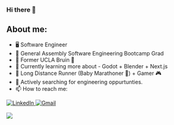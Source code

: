 ### Hi there 👋

## About me:
  - 🖥  Software Engineer 
  - 📖 General Assembly Software Engineering Bootcamp Grad
  - 🏫 Former UCLA Bruin 🐻
  - 🌱 Currently learning more about - Godot + Blender + Next.js
  - 👟 Long Distance Runner (Baby Marathoner 🍼) + Gamer 🎮
  - 💼 Actively searching for engineering oppurtunties.
  - 📫 How to reach me: <br />
<div>
  <a href="https://www.linkedin.com/in/jwilson42/" target="_blank" rel="noopener noreferrer">
    <img alt="LinkedIn" src="https://img.shields.io/badge/-LinkedIn-blue?style=for-the-badge&logo=Linkedin&logoColor=white">
  </a>
  <a href="mailto:wilson.jd022@gmail.com" target="_blank" rel="noopener noreferrer">
    <img alt="Gmail" src="https://img.shields.io/badge/-Gmail-red?style=for-the-badge&logo=Gmail&logoColor=white">
  </a>
</div>

<br />
<div>
    <img src = "https://github-readme-stats.vercel.app/api/top-langs/?username=josh-w42&theme=github_dark&layout=donut&hide=css,html,ejs" /> 
</div>

<!--

**josh-W42/josh-W42** is a ✨ _special_ ✨ repository because its `README.md` (this file) appears on your GitHub profile.
  


Here are some ideas to get you started:

- 🔭 I’m currently working on ...
- 🌱 I’m currently learning ...
- 👯 I’m looking to collaborate on ...
- 🤔 I’m looking for help with ...
- 💬 Ask me about ...
- 📫 How to reach me: ...
- 😄 Pronouns: ...
- ⚡ Fun fact: ...

<img alt="josh-w42" src="https://badges.pufler.dev/visits/josh-W42/josh-W42?logo=GitHub&label=visits&color=success&logoColor=white&style=flat-square"/></a>
-->
